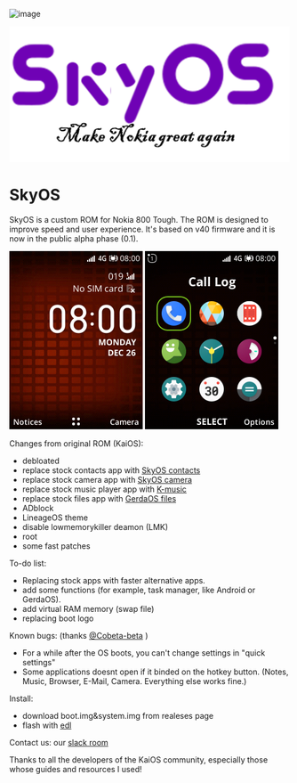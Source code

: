 ![image](https://raw.githubusercontent.com/AshiVered/support-israel-banner/main/assets/support-israel-banner.jpg)




![logo](https://raw.githubusercontent.com/AshiVered/SkyOS/main/res/logo.png)
# SkyOS
SkyOS is a custom ROM for Nokia 800 Tough. The ROM is designed to improve speed and user experience. It's based on v40 firmware and
it is now in the public alpha phase (0.1).




![screenshot1](https://raw.githubusercontent.com/AshiVered/SkyOS/main/res/2022-12-26-08-00-15.png)
![screenshot2](https://raw.githubusercontent.com/AshiVered/SkyOS/main/res/2022-12-26-08-00-24.png)





Changes from original ROM (KaiOS):
- debloated
- replace stock contacts app with [SkyOS contacts](https://gitlab.com/AshiVered/skyos-contacts)
- replace stock camera app with [SkyOS camera](https://gitlab.com/AshiVered/SkyOS-Camera)
- replace stock music player app with [K-music](https://github.com/arma7x/kaimusic)
- replace stock files app with [GerdaOS files](https://gitlab.com/project-pris/system/-/tree/master/src/system/b2g/webapps/files.gerda.tech/src)
- ADblock
- LineageOS theme
- disable lowmemorykiller deamon (LMK)
- root
- some fast patches

To-do list:

- Replacing stock apps with faster alternative apps.
- add some functions (for example, task manager, like Android or GerdaOS).
- add virtual RAM memory (swap file)
- replacing boot logo


Known bugs:
(thanks [@Cobeta-beta](https://github.com/Cobeta-beta) )
- For a while after the OS boots, you can't change settings in "quick settings"
- Some applications doesnt open if it binded on the hotkey button. (Notes, Music, Browser, E-Mail, Camera. Everything else works fine.)

  
Install:
- download boot.img&system.img from realeses page
- flash with [edl](https://wiki.bananahackers.net/en/guides/boot/edl)

Contact us:
our [slack room](https://skyosdevelopers.slack.com/)

Thanks to all the developers of the KaiOS community, especially those whose guides and resources I used!
